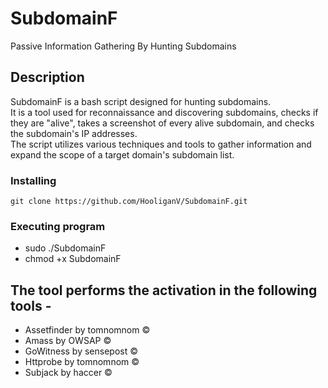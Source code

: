 # SubdomainF

Passive Information Gathering By Hunting Subdomains

## Description

SubdomainF is a bash script designed for hunting subdomains. <br>
It is a tool used for reconnaissance and discovering subdomains, checks if they are "alive", takes a screenshot of every alive subdomain, and checks the subdomain's IP addresses. <br>
The script utilizes various techniques and tools to gather information and expand the scope of a target domain's subdomain list.<br>

### Installing
```
git clone https://github.com/HooliganV/SubdomainF.git
```

### Executing program

* sudo ./SubdomainF
* chmod +x SubdomainF

## The tool performs the activation in the following tools -
* Assetfinder by tomnomnom &copy;
* Amass by OWSAP &copy;
* GoWitness by sensepost &copy;
* Httprobe by tomnomnom &copy;
* Subjack by haccer &copy;
